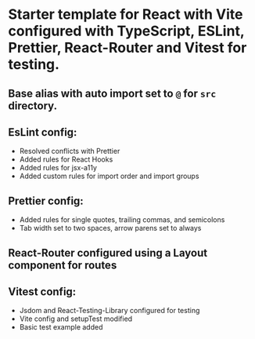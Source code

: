 # Starter template for React with Vite configured with TypeScript, ESLint, Prettier, React-Router and Vitest for testing.

## Base alias with auto import set to `@` for `src` directory.

## EsLint config:
- Resolved conflicts with Prettier
- Added rules for React Hooks
- Added rules for jsx-a11y
- Added custom rules for import order and import groups

## Prettier config:
- Added rules for single quotes, trailing commas, and semicolons
- Tab width set to two spaces, arrow parens set to always

## React-Router configured using a Layout component for routes

## Vitest config:
- Jsdom and React-Testing-Library configured for testing
- Vite config and setupTest modified
- Basic test example added
